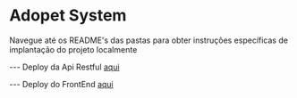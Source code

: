 # Adopet System

Navegue até os README's das pastas para obter instruçôes específicas de implantação do projeto localmente

--- Deploy da Api Restful [aqui](https://yan-test-adopets-api.herokuapp.com/)
 
--- Deploy do FrontEnd    [aqui](https://yan-test-adopets-front.herokuapp.com/)

